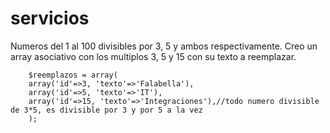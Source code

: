 # servicios
Numeros del 1 al 100 divisibles por 3, 5 y ambos respectivamente.
Creo un array asociativo con los multiplos 3, 5 y 15 con su texto a reemplazar.

		$reemplazos = array(
		array('id'=>3, 'texto'=>'Falabella'),
		array('id'=>5, 'texto'=>'IT'),
		array('id'=>15, 'texto'=>'Integraciones'),//todo numero divisible de 3*5, es divisible por 3 y por 5 a la vez
		);

